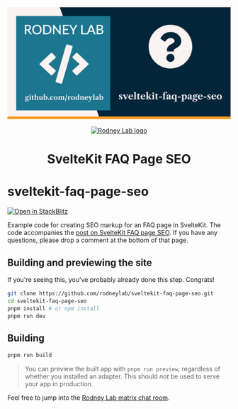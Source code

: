 <img src="./images/rodneylab-github-sveltekit-faq-page-seo.png" alt="Rodney Lab sveltekit-faq-page-seo Github banner">

<p align="center">
  <a aria-label="Open Rodney Lab site" href="https://rodneylab.com" rel="nofollow noopener noreferrer">
    <img alt="Rodney Lab logo" src="https://rodneylab.com/assets/icon.png" width="60" />
  </a>
</p>
<h1 align="center">
  SvelteKit FAQ Page SEO
</h1>

# sveltekit-faq-page-seo

[![Open in StackBlitz](https://developer.stackblitz.com/img/open_in_stackblitz.svg)](https://stackblitz.com/github/rodneylab/sveltekit-faq-pagepseo)

Example code for creating SEO markup for an FAQ page in SvelteKit. The code accompanies the <a aria-label="Open Rodney Lab blog post on creating an F A Q page with S E O markup in Svelte Kit" href="https://rodneylab.com/sveltekit-faq-page-seo/">post on SvelteKit FAQ page SEO</a>. If you have any questions, please drop a comment at the bottom of that page.

## Building and previewing the site

If you're seeing this, you've probably already done this step. Congrats!

```bash
git clone https://github.com/rodneylab/sveltekit-faq-page-seo.git
cd sveltekit-faq-page-seo
pnpm install # or npm install
pnpm run dev
```

## Building

```bash
pnpm run build
```

> You can preview the built app with `pnpm run preview`, regardless of whether you installed an adapter. This should _not_ be used to serve your app in production.

Feel free to jump into the [Rodney Lab matrix chat room](https://matrix.to/#/%23rodney:matrix.org).
